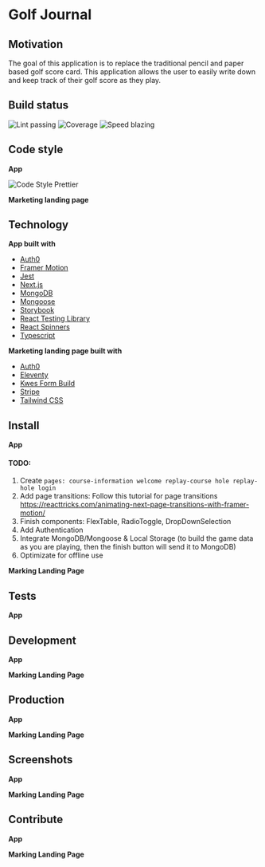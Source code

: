 # Golf Journal

## Motivation 

The goal of this application is to replace the traditional pencil and paper based golf score card. This application allows the user to easily write down and keep track of their golf score as they play. 

## Build status

![Lint passing](https://camo.githubusercontent.com/df0f65b2d0e7a0448dd50abbc3b4364dc971533f/68747470733a2f2f696d672e736869656c64732e696f2f6769746875622f776f726b666c6f772f7374617475732f70726574746965722f70726574746965722f4c696e743f6c6162656c3d4c696e74267374796c653d666c61742d737175617265)
![Coverage](https://camo.githubusercontent.com/facfcb6afd684d2c9701c7d6add65f391fdf86fc/68747470733a2f2f696d672e736869656c64732e696f2f636f6465636f762f632f6769746875622f6477796c2f686170692d617574682d6a7774322e7376673f6d61784167653d32353932303030)
![Speed blazing](https://camo.githubusercontent.com/c0d653f4e211ffff68800215f80fb458e25ae6f0/68747470733a2f2f696d672e736869656c64732e696f2f62616467652f73706565642d626c617a696e672532302546302539462539342541352d627269676874677265656e2e7376673f7374796c653d666c61742d737175617265)

## Code style

**App**

![Code Style Prettier](https://camo.githubusercontent.com/687a8ae8d15f9409617d2cc5a30292a884f6813a/68747470733a2f2f696d672e736869656c64732e696f2f62616467652f636f64655f7374796c652d70726574746965722d6666363962342e7376673f7374796c653d666c61742d737175617265)

**Marketing landing page**

## Technology

**App built with**
 * [Auth0](https://auth0.com/) 
 * [Framer Motion](https://www.framer.com/motion/) 
 * [Jest](https://jestjs.io/)
 * [Next.js](https://nextjs.org/)
 * [MongoDB](https://www.mongodb.com/)
 * [Mongoose](https://mongoosejs.com/)
 * [Storybook](https://storybook.js.org/)
 * [React Testing Library](https://testing-library.com/)
 * [React Spinners](https://testing-library.com/)
 * [Typescript](https://www.typescriptlang.org/)

 **Marketing landing page built with**
 * [Auth0](https://auth0.com/)
 * [Eleventy](https://www.11ty.dev)
 * [Kwes Form Build](https://kwes.io/)
 * [Stripe](https://auth0.com/)
 * [Tailwind CSS](https://tailwindcss.com/)

 ## Install

 **App**
 
 #### TODO:

 1. Create  ```pages: course-information welcome replay-course hole replay-hole login``` 
 2. Add page transitions: Follow this tutorial for page transitions https://reacttricks.com/animating-next-page-transitions-with-framer-motion/
 3. Finish components: FlexTable, RadioToggle, DropDownSelection
 4. Add Authentication
 5. Integrate MongoDB/Mongoose & Local Storage (to build the game data as you are playing, then the finish button will send it to MongoDB)
 6. Optimizate for offline use

 

 **Marking Landing Page**

 ## Tests
 
 **App**

 ## Development

 **App**

 **Marking Landing Page**

 ## Production

 **App**

 **Marking Landing Page**

 ## Screenshots

 **App**

 **Marking Landing Page**

 ## Contribute

 **App**

 **Marking Landing Page**